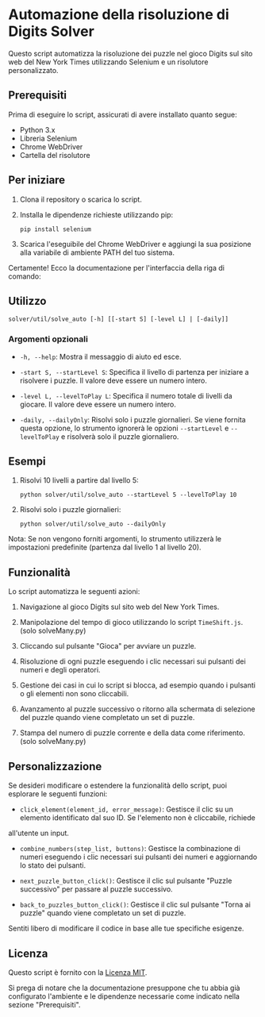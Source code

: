 # Automazione della risoluzione di Digits Solver

Questo script automatizza la risoluzione dei puzzle nel gioco Digits sul sito web del New York Times utilizzando Selenium e un risolutore personalizzato.

## Prerequisiti

Prima di eseguire lo script, assicurati di avere installato quanto segue:

- Python 3.x
- Libreria Selenium
- Chrome WebDriver
- Cartella del risolutore

## Per iniziare

1. Clona il repository o scarica lo script.
2. Installa le dipendenze richieste utilizzando pip:

   ```shell
   pip install selenium
   ```

3. Scarica l'eseguibile del Chrome WebDriver e aggiungi la sua posizione alla variabile di ambiente PATH del tuo sistema.

Certamente! Ecco la documentazione per l'interfaccia della riga di comando:


## Utilizzo

```plaintext
solver/util/solve_auto [-h] [[-start S] [-level L] | [-daily]]
```

### Argomenti opzionali

- `-h, --help`: Mostra il messaggio di aiuto ed esce.

- `-start S, --startLevel S`: Specifica il livello di partenza per iniziare a risolvere i puzzle. Il valore deve essere un numero intero.

- `-level L, --levelToPlay L`: Specifica il numero totale di livelli da giocare. Il valore deve essere un numero intero.

- `-daily, --dailyOnly`: Risolvi solo i puzzle giornalieri. Se viene fornita questa opzione, lo strumento ignorerà le opzioni `--startLevel` e `--levelToPlay` e risolverà solo il puzzle giornaliero.

## Esempi


1. Risolvi 10 livelli a partire dal livello 5:
   ```plaintext
   python solver/util/solve_auto --startLevel 5 --levelToPlay 10
   ```

2. Risolvi solo i puzzle giornalieri:
   ```plaintext
   python solver/util/solve_auto --dailyOnly
   ```

Nota: Se non vengono forniti argomenti, lo strumento utilizzerà le impostazioni predefinite (partenza dal livello 1 al livello 20).


## Funzionalità

Lo script automatizza le seguenti azioni:

1. Navigazione al gioco Digits sul sito web del New York Times.

2. Manipolazione del tempo di gioco utilizzando lo script `TimeShift.js`. (solo solveMany.py)

3. Cliccando sul pulsante "Gioca" per avviare un puzzle.

4. Risoluzione di ogni puzzle eseguendo i clic necessari sui pulsanti dei numeri e degli operatori.

5. Gestione dei casi in cui lo script si blocca, ad esempio quando i pulsanti o gli elementi non sono cliccabili.

6. Avanzamento al puzzle successivo o ritorno alla schermata di selezione del puzzle quando viene completato un set di puzzle.

7. Stampa del numero di puzzle corrente e della data come riferimento. (solo solveMany.py)

## Personalizzazione

Se desideri modificare o estendere la funzionalità dello script, puoi esplorare le seguenti funzioni:

- `click_element(element_id, error_message)`: Gestisce il clic su un elemento identificato dal suo ID. Se l'elemento non è cliccabile, richiede

 all'utente un input.

- `combine_numbers(step_list, buttons)`: Gestisce la combinazione di numeri eseguendo i clic necessari sui pulsanti dei numeri e aggiornando lo stato dei pulsanti.

- `next_puzzle_button_click()`: Gestisce il clic sul pulsante "Puzzle successivo" per passare al puzzle successivo.

- `back_to_puzzles_button_click()`: Gestisce il clic sul pulsante "Torna ai puzzle" quando viene completato un set di puzzle.

Sentiti libero di modificare il codice in base alle tue specifiche esigenze.

## Licenza

Questo script è fornito con la [Licenza MIT](LICENSE.md).

Si prega di notare che la documentazione presuppone che tu abbia già configurato l'ambiente e le dipendenze necessarie come indicato nella sezione "Prerequisiti".
